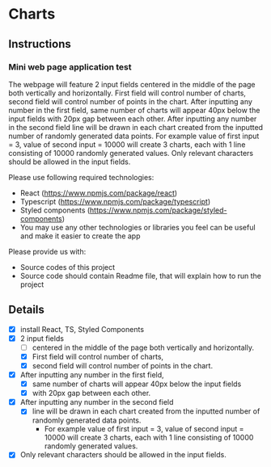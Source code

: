# Charts

## Instructions

### Mini web page application test

The webpage will feature 2 input fields centered in the middle of the page both vertically and horizontally.
First field will control number of charts, second field will control number of points in the chart. After inputting any number in the first field, same number of charts will appear 40px below the input fields with 20px gap between each other. After inputting any number in the second field line will be drawn in each chart created from the inputted number of randomly generated data points. For example value of first input = 3, value of second input = 10000 will create 3 charts, each with 1 line consisting of 10000 randomly generated values.
Only relevant characters should be allowed in the input fields.

Please use following required technologies:
- React (​https://www.npmjs.com/package/react​)
- Typescript (​https://www.npmjs.com/package/typescript​)
- Styled components (​https://www.npmjs.com/package/styled-components​)
- You may use any other technologies or libraries you feel can be useful and make it easier to create the app

Please provide us with:
- Source codes of this project
- Source code should contain Readme file, that will explain how to run the project

## Details

- [x] install React, TS, Styled Components
- [x] 2 input fields 
  - [ ] centered in the middle of the page both vertically and horizontally.
  - [x] First field will control number of charts, 
  - [x] second field will control number of points in the chart. 
- [x] After inputting any number in the first field, 
  - [x] same number of charts will appear 40px below the input fields 
  - [x] with 20px gap between each other. 
- [x] After inputting any number in the second field 
  - [x] line will be drawn in each chart created from the inputted number of randomly generated data points. 
    - For example value of first input = 3, value of second input = 10000 will create 3 charts, each with 1 line consisting of 10000 randomly generated values.
 - [x] Only relevant characters should be allowed in the input fields.